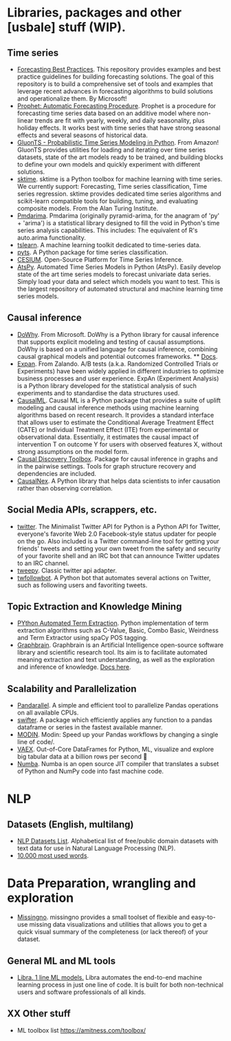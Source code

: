 # Libraries, packages and other [usbale] stuff (WIP).


## Time series
* [Forecasting Best Practices](https://github.com/microsoft/forecasting). This repository provides examples and best practice guidelines for building forecasting solutions. The goal of this repository is to build a comprehensive set of tools and examples that leverage recent advances in forecasting algorithms to build solutions and operationalize them. By Microsoft!
* [Prophet: Automatic Forecasting Procedure](https://github.com/facebook/prophet). Prophet is a procedure for forecasting time series data based on an additive model where non-linear trends are fit with yearly, weekly, and daily seasonality, plus holiday effects. It works best with time series that have strong seasonal effects and several seasons of historical data.
* [GluonTS - Probabilistic Time Series Modeling in Python](https://github.com/awslabs/gluon-ts). From Amazon! GluonTS provides utilities for loading and iterating over time series datasets, state of the art models ready to be trained, and building blocks to define your own models and quickly experiment with different solutions.
* [sktime](https://github.com/alan-turing-institute/sktime). sktime is a Python toolbox for machine learning with time series. We currently support: Forecasting, Time series classification, Time series regression. sktime provides dedicated time series algorithms and scikit-learn compatible tools for building, tuning, and evaluating composite models. From the Alan Turing Institute.
* [Pmdarima](https://github.com/alkaline-ml/pmdarima). Pmdarima (originally pyramid-arima, for the anagram of 'py' + 'arima') is a statistical library designed to fill the void in Python's time series analysis capabilities. This includes: The equivalent of R's auto.arima functionality.
* [tslearn](https://github.com/tslearn-team/tslearn). A machine learning toolkit dedicated to time-series data.
* [pyts](https://github.com/johannfaouzi/pyts). A Python package for time series classification.
* [CESIUM](https://github.com/cesium-ml/cesium). Open-Source Platform for Time Series Inference.
* [AtsPy](https://github.com/firmai/atspy). Automated Time Series Models in Python (AtsPy). Easily develop state of the art time series models to forecast univariate data series. Simply load your data and select which models you want to test. This is the largest repository of automated structural and machine learning time series models.


## Causal inference
* [DoWhy](https://github.com/microsoft/dowhy). From Microsoft. DoWhy is a Python library for causal inference that supports explicit modeling and testing of causal assumptions. DoWhy is based on a unified language for causal inference, combining causal graphical models and potential outcomes frameworks.
** [Docs](https://microsoft.github.io/dowhy/).
* [Expan](https://github.com/zalando/expan). From Zalando. A/B tests (a.k.a. Randomized Controlled Trials or Experiments) have been widely applied in different industries to optimize business processes and user experience. ExpAn (Experiment Analysis) is a Python library developed for the statistical analysis of such experiments and to standardise the data structures used.
* [CausalML](https://github.com/uber/causalml). Causal ML is a Python package that provides a suite of uplift modeling and causal inference methods using machine learning algorithms based on recent research. It provides a standard interface that allows user to estimate the Conditional Average Treatment Effect (CATE) or Individual Treatment Effect (ITE) from experimental or observational data. Essentially, it estimates the causal impact of intervention T on outcome Y for users with observed features X, without strong assumptions on the model form.
* [Causal Discovery Toolbox](https://github.com/FenTechSolutions/CausalDiscoveryToolbox). Package for causal inference in graphs and in the pairwise settings. Tools for graph structure recovery and dependencies are included.
* [CausalNex](https://github.com/quantumblacklabs/causalnex). A Python library that helps data scientists to infer causation rather than observing correlation.

## Social Media APIs, scrappers, etc.
* [twitter](https://github.com/sixohsix/twitter). The Minimalist Twitter API for Python is a Python API for Twitter, everyone's favorite Web 2.0 Facebook-style status updater for people on the go. Also included is a Twitter command-line tool for getting your friends' tweets and setting your own tweet from the safety and security of your favorite shell and an IRC bot that can announce Twitter updates to an IRC channel.
* [tweepy](https://github.com/tweepy/tweepy). Classic twitter api adapter.
* [twfollowbot](https://github.com/rhiever/TwitterFollowBot). A Python bot that automates several actions on Twitter, such as following users and favoriting tweets.


## Topic Extraction and Knowledge Mining
* [PYthon Automated Term Extraction](https://github.com/kevinlu1248/pyate). Python implementation of term extraction algorithms such as C-Value, Basic, Combo Basic, Weirdness and Term Extractor using spaCy POS tagging.
* [Graphbrain](https://github.com/graphbrain/graphbrain). Graphbrain is an Artificial Intelligence open-source software library and scientific research tool. Its aim is to facilitate automated meaning extraction and text understanding, as well as the exploration and inference of knowledge. [Docs here](https://graphbrain.net/overview/hypergraph.html).

## Scalability and Parallelization
* [Pandarallel](https://github.com/nalepae/pandarallel). A simple and efficient tool to parallelize Pandas operations on all available CPUs.
* [swifter](https://github.com/jmcarpenter2/swifter). A package which efficiently applies any function to a pandas dataframe or series in the fastest available manner.
* [MODIN](https://github.com/modin-project/modin). Modin: Speed up your Pandas workflows by changing a single line of code/\.
* [VAEX](https://github.com/vaexio/vaex). Out-of-Core DataFrames for Python, ML, visualize and explore big tabular data at a billion rows per second 🚀
* [Numba](http://numba.pydata.org/). Numba is an open source JIT compiler that translates a subset of Python and NumPy code into fast machine code.


# NLP
## Datasets (English, multilang)
* [NLP Datasets List](https://github.com/niderhoff/nlp-datasets/blob/master/README.md). Alphabetical list of free/public domain datasets with text data for use in Natural Language Processing (NLP).
* [10.000 most used words](https://github.com/first20hours/google-10000-english).


# Data Preparation, wrangling and exploration
* [Missingno](https://github.com/ResidentMario/missingno). missingno provides a small toolset of flexible and easy-to-use missing data visualizations and utilities that allows you to get a quick visual summary of the completeness (or lack thereof) of your dataset.


## General ML and ML tools
* [Libra. 1 line ML models.](https://github.com/Palashio/libra) Libra automates the end-to-end machine learning process in just one line of code. It is built for both non-technical users and software professionals of all kinds.


## XX Other stuff
* ML toolbox list https://amitness.com/toolbox/
